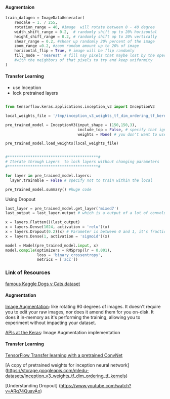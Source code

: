#### Augmentaion 

```python
train_datagen = ImageDataGenerator(
    rescale = 1. / 255,
    rotation_range = 40, #image  will rotate between 0 - 40 degree
    width_shift_range = 0.2,  # randomly shift up to 20% horizontal 
    height_shift_range = 0.2, # randomly shift up to 20% vertically
    shear_range = 0.2, #shear up randomly 20% percent of the image
    zoom_range =0.2, #zoom random amount up to 20% of image
    horizontal_flip = True, # image will be flip randomly 
    fill_mode = 'nearest' # fill nay pixels that maybe lost by the operations. I'm just going to stick with nearest here.
    #with the neighbors of that pixels to try and keep uniformity
)

```
#### Transfer Learning 

- use Inception
- lock pretrained layers

```python

from tensorflow.keras.applications.inception_v3 import InceptionV3

local_weights_file = '/tmp/inception_v3_weights_tf_dim_ordering_tf_kernels_notop.h5'

pre_trained_model = InceptionV3(input_shape = (150,150,3), 
                                include_top = False, # specify that ignore fully-connected layer at the top and straight to the convolution
                                weights = None) # you don't want to use the built-in weights but the snapshot you just download it

pre_trained_model.load_weights(local_weights_file)


#****************************************# 
# Iterate through Layers  to lock layers without changing parameters
#****************************************# 

for layer in pre_trained_model.layers:  
  layer.trainable = False # specify not to train within the local

pre_trained_model.summary() #huge code
```

Using Dropout 

```python
last_layer = pre_trained_model.get_layer('mixed7') 
last_output = last_layer.output # which is a output of a lot of convolution that are 7 by7

x = layers.Flatten()(last_output)
x = layers.Dense(1024, activation = 'relu')(x)
x = layers.Dropout(0.2)(x) # Parameter is between 0 and 1, it's fraction unit to drop
x = layers.Dense(1, activation = 'sigmoid')(x)

model = Model(pre_trained_model.input, x)
model.compile(optimizers = RMSprop(lr = 0.001), 
              loss = 'binary_crossentropy', 
              metrics = ['acc'])
```





### Link of Resources

[famous Kaggle Dogs v Cats dataset](https://www.kaggle.com/c/dogs-vs-cats/overview/winners)

#### Augmentation

[Image Augmentation](https://github.com/keras-team/keras-preprocessing): like rotating 90 degrees of images. It doesn't require you to edit your raw images, nor does it amend them for you on-disk. It does it in-memory as it's performing the training, allowing you to experiment without impacting your dataset.

[APIs at the Keras](https://keras.io/preprocessing/image/):  Image Augmentation implementation

#### Transfer Learning

[TensorFlow Transfer learning with a pretrained ConvNet](https://www.tensorflow.org/tutorials/images/transfer_learning)

[A copy of pretrained weights for inception neural network] (https://storage.googleapis.com/mledu-datasets/inception_v3_weights_tf_dim_ordering_tf_kernels)

[Understanding Dropout] (https://www.youtube.com/watch?v=ARq74QuavAo)


